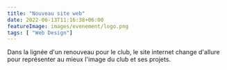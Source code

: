 ```yaml
---
title: "Nouveau site web"
date: 2022-06-13T11:16:38+06:00
featureImage: images/evenement/logo.png
tags: [ "Web Design"]
---
```


Dans la lignée d'un renouveau pour le club, le site internet change d'allure pour représenter au mieux l'image du club et ses projets.